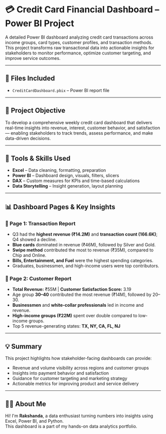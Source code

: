 # 💳 Credit Card Financial Dashboard – Power BI Project

A detailed Power BI dashboard analyzing credit card transactions across income groups, card types, customer profiles, and transaction methods. This project transforms raw transactional data into actionable insights for stakeholders to monitor performance, optimize customer targeting, and improve service outcomes.

---

## 📁 Files Included
- `CreditCardDashboard.pbix` – Power BI report file

---

## 🎯 Project Objective
To develop a comprehensive weekly credit card dashboard that delivers real-time insights into revenue, interest, customer behavior, and satisfaction — enabling stakeholders to track trends, assess performance, and make data-driven decisions.

---

## 🔧 Tools & Skills Used
- **Excel** – Data cleaning, formatting, preparation
- **Power BI** – Dashboard design, visuals, filters, slicers
- **DAX** – Custom measures for KPIs and time-based calculations
- **Data Storytelling** – Insight generation, layout planning

---

## 📊 Dashboard Pages & Key Insights

### 📄 Page 1: Transaction Report
- Q3 had the **highest revenue (₹14.2M)** and **transaction count (166.6K)**; Q4 showed a decline.
- **Blue cards** dominated in revenue (₹46M), followed by Silver and Gold.
- **Swipe method** contributed the most to revenue (₹35M), compared to Chip and Online.
- **Bills, Entertainment, and Fuel** were the highest spending categories.
- Graduates, businessmen, and high-income users were top contributors.

### 📄 Page 2: Customer Report
- **Total Revenue:** ₹55M | **Customer Satisfaction Score:** 3.19
- Age group **30–40** contributed the most revenue (₹14M), followed by 20–30.
- **Businessmen** and **white-collar professionals** led in income and revenue.
- **High-income groups (₹22M)** spent over double compared to low-income groups.
- Top 5 revenue-generating states: **TX, NY, CA, FL, NJ**

---

## 💡 Summary
This project highlights how stakeholder-facing dashboards can provide:
- Revenue and volume visibility across regions and customer groups
- Insights into payment behavior and satisfaction
- Guidance for customer targeting and marketing strategy
- Actionable metrics for improving product and service delivery

---

## 🙋‍♀️ About Me
Hi! I'm **Rakshanda**, a data enthusiast turning numbers into insights using Excel, Power BI, and Python.  
This dashboard is a part of my hands-on data analytics portfolio.


